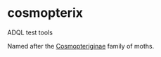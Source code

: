 # cosmopterix
ADQL test tools

Named after the <a href='http://ukmoths.org.uk/systematic-list/#Cosmopteriginae'>Cosmopteriginae</a> family of moths.
